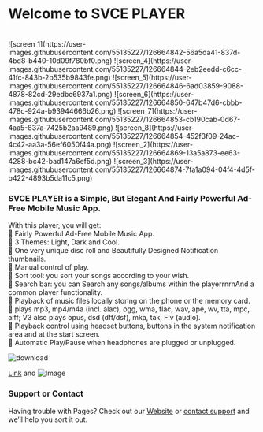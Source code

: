 # Welcome to SVCE PLAYER
<br>
![screen_1](https://user-images.githubusercontent.com/55135227/126664842-56a5da41-837d-4bd8-b440-10d09f780bf0.png)
![screen_4](https://user-images.githubusercontent.com/55135227/126664844-2eb2eedd-c6cc-41fc-843b-2b535b9843fe.png)
![screen_5](https://user-images.githubusercontent.com/55135227/126664846-6ad03859-9088-4878-82cd-29edbc6937a1.png)
![screen_6](https://user-images.githubusercontent.com/55135227/126664850-647b47d6-cbbb-478c-924a-b93944666b26.png)
![screen_7](https://user-images.githubusercontent.com/55135227/126664853-cb190cab-0d67-4aa5-837a-7425b2aa9489.png)
![screen_8](https://user-images.githubusercontent.com/55135227/126664854-452f3f09-24ac-4c42-aa3a-56ef6050f44a.png)
![screen_2](https://user-images.githubusercontent.com/55135227/126664869-13a5a873-ee63-4288-bc42-bad147a6ef5d.png)
![screen_3](https://user-images.githubusercontent.com/55135227/126664874-7fa1a094-04f4-4d5f-b422-4893b5da11c5.png)

### SVCE PLAYER is a Simple, But Elegant And Fairly Powerful Ad-Free Mobile Music App.

With this player, you will get: 
<br>
🎵 Fairly Powerful Ad-Free Mobile Music App. <br>
🎵 3 Themes: Light, Dark and Cool. <br>
🎵 One very unique disc roll and Beautifully Designed Notification thumbnails. <br>
🎵 Manual control of play. <br>
🎵 Sort tool: you sort your songs according to your wish. <br>
🎵 Search bar: you can Search any songs/albums within the playerrnrnAnd a common player functionality. <br>
🎵 Playback of music files locally storing on the phone or the memory card. <br>
🎵 plays mp3, mp4/m4a (incl. alac), ogg, wma, flac, wav, ape, wv, tta, mpc, aiff; V3 also plays opus, dsd (dff/dsf), mka, tak, Flv (audio). <br>
🎵 Playback control using headset buttons, buttons in the system notification area and at the start screen. <br>
🎵 Automatic Play/Pause when headphones are plugged or unplugged. <br>

![download](https://user-images.githubusercontent.com/55135227/126668577-df418040-c7bd-4f46-8304-9df83a26a3e1.png)



[Link](url) and ![Image](src)


### Support or Contact

Having trouble with Pages? Check out our [Website](https://shubhaam13.github.io/) or [contact support](imsky004@gmail.com) and we’ll help you sort it out.
